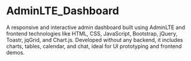 # AdminLTE_Dashboard
A responsive and interactive admin dashboard built using AdminLTE and frontend technologies like HTML, CSS, JavaScript, Bootstrap, jQuery, Toastr, jqGrid, and Chart.js. Developed without any backend, it includes charts, tables, calendar, and chat, ideal for UI prototyping and frontend demos.
